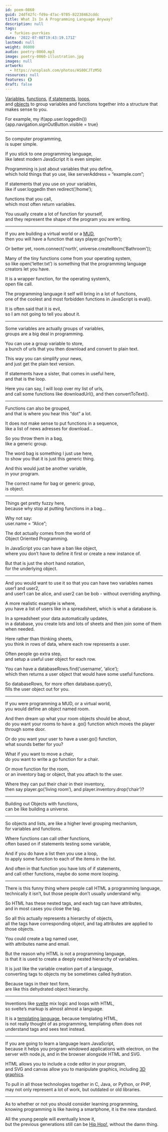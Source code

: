 ```yaml
---
id: poem-0860
guid: 24df42fc-fd9a-47ac-9785-82238462cddc
title: What Is In A Programming Language Anyway?
description: null
tags:
  - furkies-purrkies
date: '2022-07-08T19:43:19.171Z'
lastmod: null
weight: 86000
audio: poetry-0860.mp3
image: poetry-0860-illustration.jpg
images: null
artwork:
  - https://unsplash.com/photos/AS80CJTzM5Q
resources: null
features: {}
draft: false
---
```


[Variables](https://www.youtube.com/watch?v=J0y6XXdm4KI), [functions](https://www.youtube.com/watch?v=bOkuPo5VbTg), [if statements](https://www.youtube.com/watch?v=IsG4Xd6LlsM), [loops](https://www.youtube.com/watch?v=6Hb0qZ3PVWI),\
and [objects](https://www.youtube.com/watch?v=X0ipw1k7ygU) to group variables and functions together into a structure that makes sense to you.

For example, my if(app.user.loggedIn()){app.navigation.signOutButton.visible = true}

---

So computer programming,\
is super simple.

If you stick to one programming language,\
like latest modern JavaScript it is even simpler.

Programming is just about variables that you define,\
which hold things that yo use, like serverAddress = “example.com”;

If statements that you use on your variables,\
like if user.loggedIn then redirect(‘/home’);

functions that you call,\
which most often return variables.

You usually create a lot of function for yourself,\
and they represent the shape of the program you are writing.

---

If you are building a virtual world or a [MUD](https://en.wikipedia.org/wiki/MUD),\
then you will have a function that says player.go(‘north’);

Or better yet, room.connect(‘north’, universe.createRoom(‘Bathroom’));

Many of the tiny functions come from your operating system,\
so like open(‘letter.txt’) is something that the programming language creators let you have.

It is a wrapper function, for the operating system’s,\
open file call.

The programming language it self will bring in a lot of functions,\
one of the coolest and most forbidden functions in JavaScript is eval().

It is often said that it is evil,\
so I am not going to tell you about it.

---

Some variables are actually groups of variables,\
groups are a big deal in programming.

You can use a group variable to store,\
a bunch of urls that you then download and convert to plain text.

This way you can simplify your news,\
and just get the plain text version.

If statements have a sister, that comes in useful here,\
and that is the loop.

Here you can say, I will loop over my list of urls,\
and call some functions like downloadUrl(), and then convertToText().

---

Functions can also be grouped,\
and that is where you hear this “dot” a lot.

It does not make sense to put functions in a sequence,\
like a list of news adresses for download...

So you throw them in a bag,\
like a generic group.

The word bag is something I just use here,\
to show you that it is just this generic thing.

And this would just be another variable,\
in your program.

The correct name for bag or generic group,\
is object.

---

Things get pretty fuzzy here,\
because why stop at putting functions in a bag...

Why not say:\
user.name = “Alice”;

The dot actually comes from the world of\
Object Oriented Programming.

In JavaScript you can have a ban like object,\
where you don’t have to define it first or create a new instance of.

But that is just the short hand notation,\
for the underlying object.

---

And you would want to use it so that you can have two variables names user1 and user2,\
and user1 can be alice, and user2 can be bob - without overriding anything.

A more realistic example is where,\
you have a list of users like in a spreadsheet, which is what a database is.

In a spreadsheet your data automatically updates,\
in a database, you create lots and lots of sheets and then join some of them when needed.

Here rather than thinking sheets,\
you think in rows of data, where each row represents a user.

Often people go extra step,\
and setup a useful user object for each row.

You can have a databaseRows.find(‘username’, ‘alice’);\
which then returns a user object that would have some useful functions.

So databaseRows, for more often database.query(),\
fills the user object out for you.

---

If you were programming a MUD, or a virtual world,\
you would define an object named room.

And then dream up what your room objects should be about,\
do you want your rooms to have a .go() function which moves the player through some door.

Or do you want your user to have a user.go() function,\
what sounds better for you?

What if you want to move a chair,\
do you want to write a go function for a chair.

Or move function for the room,\
or an inventory bag or object, that you attach to the user.

Where they can put their chair in their inventory,\
then say player.go(‘living room’), and player.inventory.drop(‘chair’)?

---

Building out Objects with functions,\
can be like building a universe.

---

So objects and lists, are like a higher level grouping mechanism,\
for variables and functions.

Where functions can call other functions,\
often based on if statements testing some variable,

And if you do have a list then you use a loop,\
to apply some function to each of the items in the list.

And often in that function you have lots of if statements,\
and call other functions, maybe do some more looping.

---

There is this funny thing where people call HTML a programming language,\
technically it isn’t, but those people don’t usually understand why.

So HTML has these nested tags, and each tag can have attributes,\
and in most cases you close the tag.

So all this actually represents a hierarchy of objects,\
all the tags have corresponding object, and tag attributes are applied to those objects.

You could create a tag named user,\
with attributes name and email.

But the reason why HTML is not a programming language,\
is that it is used to create a deeply nested hierarchy of variables.

It is just like the variable creation part of a language,\
converting tags to objects my be sometimes called hydration.

Because tags in their text form,\
are like this dehydrated object hierarchy.

---

Inventions like [svelte](https://svelte.dev/) mix logic and loops with HTML,\
so svelte’s markup is almost almost a language.

It is a [templating language](https://www.youtube.com/watch?v=4HuAnM6b2d8), because templating HTML,\
is not really thought of as programming, templating often does not understand tags and sees text instead.

---

If you are going to learn a language learn JavaScript,\
because it helps you program windowed applications with electron, on the server with node.js, and in the browser alongside HTML and SVG.

HTML allows you to include a code editor in your program,\
and SVG and canvas allow you to manipulate graphics, including [3D graphics](https://threejs.org/).

To pull in all those technologies together in C, Java, or Python, or PHP,\
may not only represent a lot of work, but outdated or old libraries.

---

As to whether or not you should consider learning programming,\
knowing programming is like having a smartphone, it is the new standard.

All the young people will eventually know it,\
but the previous generations still can be [Hip Hop!](https://www.youtube.com/watch?v=lFdnQlA4ucM), without the damn thing.
